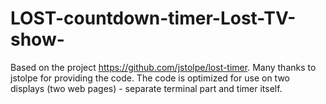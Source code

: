 # LOST-countdown-timer-Lost-TV-show-
Based on the project https://github.com/jstolpe/lost-timer. Many thanks to jstolpe for providing the code.  The code is optimized for use on two displays (two web pages) - separate terminal part and timer itself. 

